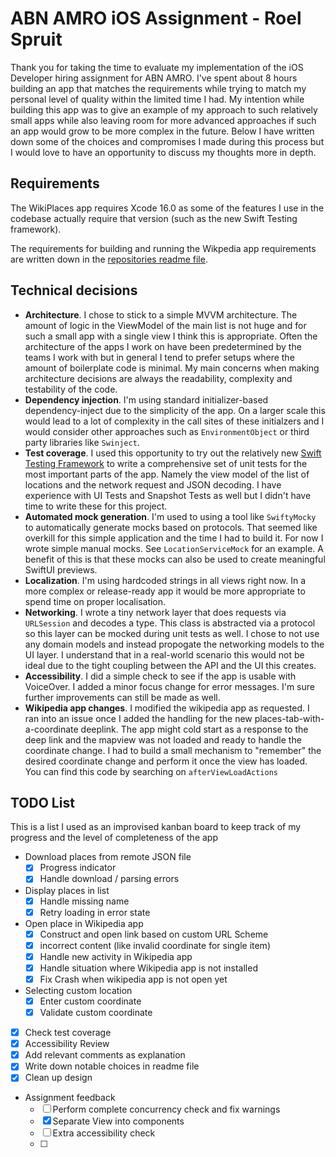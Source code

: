 # ABN AMRO iOS Assignment - Roel Spruit

Thank you for taking the time to evaluate my implementation of the iOS Developer hiring assignment for ABN AMRO. I've spent about 8 hours building an app that matches the requirements while trying to match my personal level of quality within the limited time I had. My intention while building this app was to give an example of my approach to such relatively small apps while also leaving room for more advanced approaches if such an app would grow to be more complex in the future. Below I have written down some of the choices and compromises I made during this process but I would love to have an opportunity to discuss my thoughts more in depth.

## Requirements
The WikiPlaces app requires Xcode 16.0 as some of the features I use in the codebase actually require that version (such as the new Swift Testing framework). 

The requirements for building and running the Wikpedia app requirements are written down in the [repositories readme file](./wikipedia-ios/README.md).

## Technical decisions
- **Architecture**. I chose to stick to a simple MVVM architecture. The amount of logic in the ViewModel of the main list is not huge and for such a small app with a single view I think this is appropriate. Often the architecture of the apps I work on have been predetermined by the teams I work with but in general I tend to prefer setups where the amount of boilerplate code is minimal. My main concerns when making architecture decisions are always the readability,  complexity and testability of the code.
- **Dependency injection**. I'm using standard initializer-based dependency-inject due to the simplicity of the app. On a larger scale this would lead to a lot of complexity in the call sites of these initialzers and I would consider other approaches such as `EnvironmentObject` or third party libraries like `Swinject`.
- **Test coverage**. I used this opportunity to try out the relatively new [Swift Testing Framework](https://developer.apple.com/xcode/swift-testing/) to write a comprehensive set of unit tests for the most important parts of the app. Namely the view model of the list of locations and the network request and JSON decoding. I have experience with UI Tests and Snapshot Tests as well but I didn't have time to write these for this project.
- **Automated mock generation**. I'm used to using a tool like `SwiftyMocky` to automatically generate mocks based on protocols. That seemed like overkill for this simple application and the time I had to build it. For now I wrote simple manual mocks. See `LocationServiceMock` for an example. A benefit of this is that these mocks can also be used to create meaningful SwiftUI previews.
- **Localization**. I'm using hardcoded strings in all views right now. In a more complex or release-ready app it would be more appropriate to spend time on proper localisation.
- **Networking**. I wrote a tiny network layer that does requests via `URLSession` and decodes a type. This class is abstracted via a protocol so this layer can be mocked during unit tests as well. I chose to not use any domain models and instead propogate the networking models to the UI layer. I understand that in a real-world scenario this would not be ideal due to the tight coupling between the API and the UI this creates.
- **Accessibility**. I did a simple check to see if the app is usable with VoiceOver. I added a minor focus change for error messages. I'm sure further improvements can still be made as well.
- **Wikipedia app changes**. I modified the wikipedia app as requested. I ran into an issue once I added the handling for the new places-tab-with-a-coordinate deeplink. The app might cold start as a response to the deep link and the mapview was not loaded and ready to handle the coordinate change. I had to build a small mechanism to "remember" the desired coordinate change and perform it once the view has loaded. You can find this code by searching on `afterViewLoadActions`


## TODO List
This is a list I used as an improvised kanban board to keep track of my progress and the level of completeness of the app

-  Download places from remote JSON file
    - [x] Progress indicator 
    - [x] Handle download / parsing errors
- Display places in list
    - [x] Handle missing name    
    - [x] Retry loading in error state
- Open place in Wikipedia app
    - [x] Construct and open link based on custom URL Scheme
    - [x] incorrect content (like invalid coordinate for single item)
    - [x] Handle new activity in Wikipedia app
    - [x] Handle situation where Wikipedia app is not installed
    - [x] Fix Crash when wikipedia app is not open yet
- Selecting custom location
    - [x] Enter custom coordinate
    - [x] Validate custom coordinate
- [x] Check test coverage
- [x] Accessibility Review
- [x] Add relevant comments as explanation
- [x] Write down notable choices in readme file
- [x] Clean up design
- Assignment feedback
    - [ ] Perform complete concurrency check and fix warnings
    - [x] Separate View into components
    - [ ] Extra accessibility check
    - [ ] 
